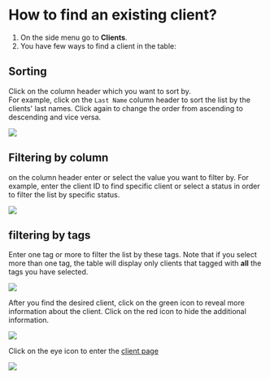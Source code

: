 # How to find an existing client?

1. On the side menu go to **Clients**.
2. You have few ways to find a client in the table:

## Sorting

Click on the column header which you want to sort by.  
For example, click on the `Last Name` column header to sort the list by the clients' last names. Click again to change the order from ascending to descending and vice versa.

![](https://user-images.githubusercontent.com/20393485/44710234-4f88ca00-aab4-11e8-856a-9dbc103616bd.jpg)

## Filtering by column

on the column header enter or select the value you want to filter by. For example, enter the client ID to find specific client or select a status in order to filter the list by specific status.

![](https://user-images.githubusercontent.com/20393485/44710366-a393ae80-aab4-11e8-92e6-38160bc4cdb5.jpg)

## filtering by tags

Enter one tag or more to filter the list by these tags. Note that if you select more than one tag, the table will display only clients that tagged with **all** the tags you have selected.

![](https://user-images.githubusercontent.com/20393485/44710635-3df3f200-aab5-11e8-9489-fedb7301f831.jpg)

After you find the desired client, click on the green icon to reveal more information about the client. Click on the red icon to hide the additional information.

![](https://user-images.githubusercontent.com/20393485/44711481-23bb1380-aab7-11e8-84d0-02855390ffac.jpg)

Click on the eye icon to enter the [client page](understanding-client-page.md)

![](https://user-images.githubusercontent.com/20393485/44711607-68df4580-aab7-11e8-8ed2-d6e93ad22cd8.jpg)


